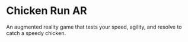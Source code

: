 # Chicken Run AR

An augmented reality game that tests your speed, agility, and resolve to catch a speedy chicken.
